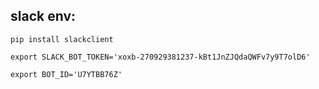 ## slack env:

```pip install slackclient```

```export SLACK_BOT_TOKEN='xoxb-270929381237-kBt1JnZJQdaQWFv7y9T7olD6'```

```export BOT_ID='U7YTBB76Z'```
